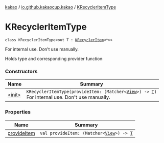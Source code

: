 [kakao](../../index.md) / [io.github.kakaocup.kakao](../index.md) / [KRecyclerItemType](./index.md)

# KRecyclerItemType

`class KRecyclerItemType<out T : `[`KRecyclerItem`](../-k-recycler-item/index.md)`<*>>`

For internal use. Don't use manually.

Holds type and corresponding provider function

### Constructors

| Name | Summary |
|---|---|
| [&lt;init&gt;](-init-.md) | `KRecyclerItemType(provideItem: (Matcher<`[`View`](https://developer.android.com/reference/android/view/View.html)`>) -> `[`T`](index.md#T)`)`<br>For internal use. Don't use manually. |

### Properties

| Name | Summary |
|---|---|
| [provideItem](provide-item.md) | `val provideItem: (Matcher<`[`View`](https://developer.android.com/reference/android/view/View.html)`>) -> `[`T`](index.md#T) |
